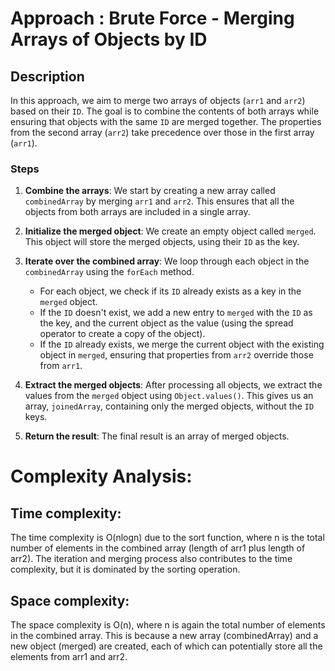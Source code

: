 # Approach : Brute Force - Merging Arrays of Objects by ID

## Description

In this approach, we aim to merge two arrays of objects (`arr1` and `arr2`) based on their `ID`. The goal is to combine the contents of both arrays while ensuring that objects with the same `ID` are merged together. The properties from the second array (`arr2`) take precedence over those in the first array (`arr1`).

### Steps

1. **Combine the arrays**: We start by creating a new array called `combinedArray` by merging `arr1` and `arr2`. This ensures that all the objects from both arrays are included in a single array.
2. **Initialize the merged object**: We create an empty object called `merged`. This object will store the merged objects, using their `ID` as the key.

3. **Iterate over the combined array**: We loop through each object in the `combinedArray` using the `forEach` method.

   - For each object, we check if its `ID` already exists as a key in the `merged` object.
   - If the `ID` doesn't exist, we add a new entry to `merged` with the `ID` as the key, and the current object as the value (using the spread operator to create a copy of the object).
   - If the `ID` already exists, we merge the current object with the existing object in `merged`, ensuring that properties from `arr2` override those from `arr1`.

4. **Extract the merged objects**: After processing all objects, we extract the values from the `merged` object using `Object.values()`. This gives us an array, `joinedArray`, containing only the merged objects, without the `ID` keys.

5. **Return the result**: The final result is an array of merged objects.

# Complexity Analysis:

## Time complexity:

The time complexity is O(nlogn) due to the sort function, where n is the total number of elements in the combined array (length of arr1 plus length of arr2). The iteration and merging process also contributes to the time complexity, but it is dominated by the sorting operation.

## Space complexity:

The space complexity is O(n), where n is again the total number of elements in the combined array. This is because a new array (combinedArray) and a new object (merged) are created, each of which can potentially store all the elements from arr1 and arr2.
